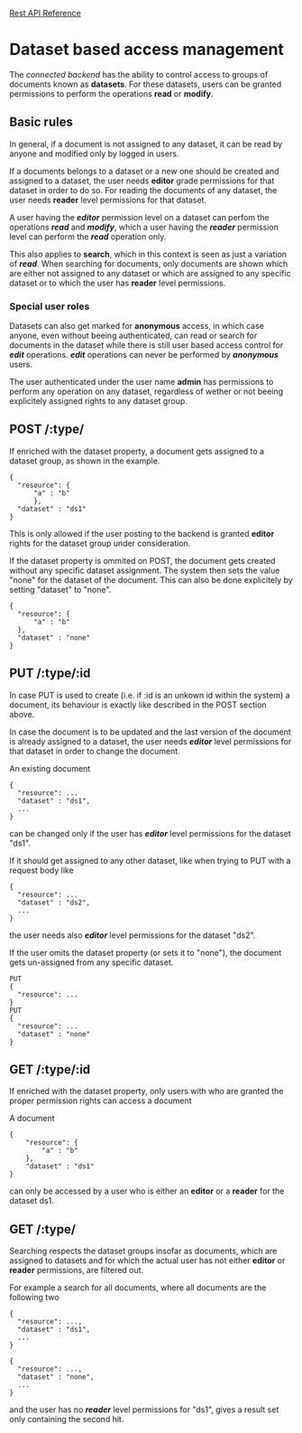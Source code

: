 [Rest API Reference](rest-api-reference.md)

# Dataset based access management

The *connected backend* has the ability to control access to groups
of documents known as **datasets**. For these datasets, users can be granted permissions
to perform the operations **read** or **modify**.

## Basic rules

In general, if a document is not assigned to any dataset, it can be read by anyone
and modified only by logged in users.

If a documents belongs to a dataset or a new one should be created and assigned to a dataset,
the user needs **editor** grade permissions for that dataset in order to do so. 
For reading the documents of any dataset, the user needs **reader** level permissions 
for that dataset. 

A user having the ***editor*** permission level on a dataset can perfom the operations ***read***
and ***modify***, which a user having the ***reader*** permission level can perform the ***read***
operation only.

This also applies to **search**, which in this context is seen as just 
a variation of ***read***. When searching for documents, only documents are shown 
which are either not assigned to any dataset or which
are assigned to any specific dataset or to which the user has **reader** level permissions.

### Special user roles

Datasets can also get marked for **anonymous** access, in which case anyone, even without beeing
authenticated, can read or search for documents in the dataset while there is still user based
access control for ***edit*** operations. ***edit*** operations can never be performed by 
***anonymous*** users.

The user authenticated under the user name **admin** has permissions to perform any operation
on any dataset, regardless of wether or not beeing explicitely assigned rights to any dataset group.

## POST /:type/

If enriched with the dataset property, a document gets
assigned to a dataset group, as shown in the example.

```
{
  "resource": {
      "a" : "b"
      },
  "dataset" : "ds1"
}
```

This is only allowed if the user posting to the backend is 
granted **editor** rights for the dataset group under consideration.

If the dataset property is ommited on POST, the document gets created without any specific
dataset assignment. The system then sets the value "none" for the dataset of the document.
This can also be done explicitely by setting "dataset" to "none".

```
{
  "resource": {
      "a" : "b"
  },
  "dataset" : "none"
}
```

## PUT /:type/:id

In case PUT is used to create (i.e. if :id is an unkown id within the system) a 
document, its behaviour is exactly like described in
the POST section above.

In case the document is to be updated and the last version of the document 
is already assigned to a dataset, the user needs ***editor*** level permissions for that
dataset in order to change the document.

An existing document

```
{
  "resource": ...
  "dataset" : "ds1",
  ...
}
```

can be changed only if the user has ***editor*** level permissions for the dataset "ds1".

If it should get assigned to any other dataset, 
like when trying to PUT with a request body like

```
{
  "resource": ...
  "dataset" : "ds2",
  ...
}
```

the user needs also ***editor*** level permissions for the dataset "ds2".

If the user omits the dataset property (or sets it to "none"), 
the document gets un-assigned from any specific dataset.

```
PUT
{
  "resource": ...
}
PUT
{
  "resource": ...
  "dataset" : "none"
}
```

## GET /:type/:id

If enriched with the dataset property, only users with who are granted 
the proper permission rights can access a document

A document

```
{
    "resource": {
        "a" : "b"
    },
    "dataset" : "ds1"
}
```

can only be accessed by a user who is either an **editor** or a **reader** for
the dataset ds1.

## GET /:type/

Searching respects the dataset groups insofar as documents, which are assigned to datasets and
for which the actual user has not either **editor** or **reader** permissions, are filtered out.

For example a search for all documents, where all documents are the following two

```
{
  "resource": ...,
  "dataset" : "ds1",
  ...
}

{
  "resource": ...,
  "dataset" : "none",
  ...
}
```

and the user has no ***reader*** level permissions for "ds1", 
gives a result set only containing the second hit.



